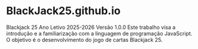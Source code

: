 # BlackJack25.github.io
Blackjack 25 Ano Letivo 2025-2026 Versão 1.0.0
Este trabalho visa a introdução e a familiarização com a linguagem de programação JavaScript. O objetivo é o desenvolvimento do jogo de cartas Blackjack 25.
